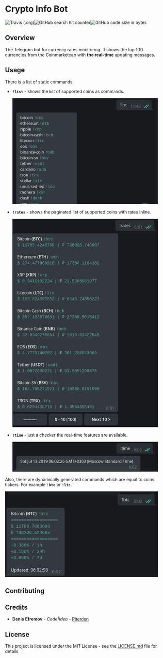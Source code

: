 # Crypto Info Bot

![Travis (.org)](https://img.shields.io/travis/Piterden/crypto_info_bot.svg?style=for-the-badge)![GitHub search hit counter](https://img.shields.io/github/search/Piterden/crypto_info_bot/rates.svg?style=for-the-badge)![GitHub code size in bytes](https://img.shields.io/github/languages/code-size/Piterden/crypto_info_bot.svg?style=for-the-badge)

## Overview

The Telegram bot for currency rates monitoring. It shows the top 100 currencies from the Coinmarketcap with **the real-time** updating messages.

## Usage

There is a list of static commands:

- **`!list`** - shows the list of supported coins as commands.

  ![cib_1](docs/cib_1.png)

- **`!rates`** - shows the paginated list of supported coins with rates inline.

  ![cib_2](docs/cib_2.png)

- **`!time`** - just a checker the real-time features are available.

  ![cib_3](docs/cib_3.png)

Also, there are dynamically generated commands which are equal to coins tickers. For example **`!btc`** or **`!ltc`**.

![cib_4](docs/cib_4.png)

## Contributing

 ## Credits

- **Denis Efremov** - *Code|Idea* - [Piterden](https://github.com/Piterden)

## License

This project is licensed under the MIT License - see the [LICENSE.md](https://github.com/Piterden/chessbot/blob/master/LICENSE.md) file for details

